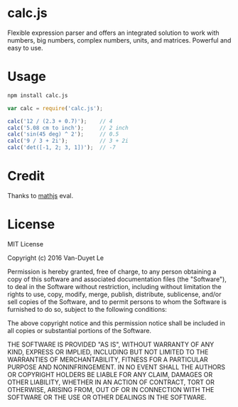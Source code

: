 # calc.js

Flexible expression parser and offers an integrated solution to work with numbers, big numbers, complex numbers, units, and matrices. Powerful and easy to use.

# Usage

```sh
npm install calc.js
```

```js
var calc = require('calc.js');

calc('12 / (2.3 + 0.7)');    // 4
calc('5.08 cm to inch');     // 2 inch
calc('sin(45 deg) ^ 2');     // 0.5
calc('9 / 3 + 2i');          // 3 + 2i
calc('det([-1, 2; 3, 1])');  // -7
```

# Credit

Thanks to [mathjs](https://github.com/josdejong/mathjs) eval.

# License

MIT License

Copyright (c) 2016 Van-Duyet Le

Permission is hereby granted, free of charge, to any person obtaining a copy of this software and associated documentation files (the "Software"), to deal in the Software without restriction, including without limitation the rights to use, copy, modify, merge, publish, distribute, sublicense, and/or sell copies of the Software, and to permit persons to whom the Software is furnished to do so, subject to the following conditions:

The above copyright notice and this permission notice shall be included in all copies or substantial portions of the Software.

THE SOFTWARE IS PROVIDED "AS IS", WITHOUT WARRANTY OF ANY KIND, EXPRESS OR IMPLIED, INCLUDING BUT NOT LIMITED TO THE WARRANTIES OF MERCHANTABILITY, FITNESS FOR A PARTICULAR PURPOSE AND NONINFRINGEMENT. IN NO EVENT SHALL THE AUTHORS OR COPYRIGHT HOLDERS BE LIABLE FOR ANY CLAIM, DAMAGES OR OTHER LIABILITY, WHETHER IN AN ACTION OF CONTRACT, TORT OR OTHERWISE, ARISING FROM, OUT OF OR IN CONNECTION WITH THE SOFTWARE OR THE USE OR OTHER DEALINGS IN THE SOFTWARE.